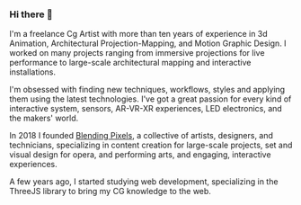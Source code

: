### Hi there 👋

I'm a freelance Cg Artist with more than ten years of experience in 3d Animation, Architectural Projection-Mapping, and Motion Graphic Design. I worked on many projects ranging from immersive projections for live performance to large-scale architectural mapping and interactive installations.

I'm obsessed with finding new techniques, workflows, styles and applying them using the latest technologies. I've got a great passion for every kind of interactive system, sensors, AR-VR-XR experiences, LED electronics, and the makers' world.

In 2018 I founded [Blending Pixels](https://www.blendingpixels.com/), a collective of artists, designers, and technicians, specializing in content creation for large-scale projects, set and visual design for opera, and performing arts, and engaging, interactive experiences.

A few years ago, I started studying web development, specializing in the ThreeJS library to bring my CG knowledge to the web.


